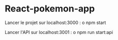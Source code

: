 # React-pokemon-app

Lancer le projet sur localhost:3000 :
o npm start

Lancer l'API sur localhost:3001 :
o npm run start:api
